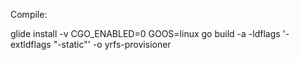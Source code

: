 Compile:

glide install -v
CGO_ENABLED=0 GOOS=linux go build -a  -ldflags '-extldflags "-static"' -o yrfs-provisioner
